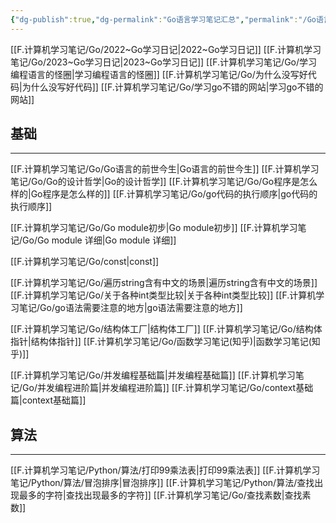 ```yaml
---
{"dg-publish":true,"dg-permalink":"Go语言学习笔记汇总","permalink":"/Go语言学习笔记汇总/","noteIcon":"","created":"","updated":""}
---
```



[[F.计算机学习笔记/Go/2022~Go学习日记\|2022~Go学习日记]]
[[F.计算机学习笔记/Go/2023~Go学习日记\|2023~Go学习日记]]
[[F.计算机学习笔记/Go/学习编程语言的怪圈\|学习编程语言的怪圈]]
[[F.计算机学习笔记/Go/为什么没写好代码\|为什么没写好代码]]
[[F.计算机学习笔记/Go/学习go不错的网站\|学习go不错的网站]]

## 基础
---
[[F.计算机学习笔记/Go/Go语言的前世今生\|Go语言的前世今生]]
[[F.计算机学习笔记/Go/Go的设计哲学\|Go的设计哲学]]
[[F.计算机学习笔记/Go/Go程序是怎么样的\|Go程序是怎么样的]]
[[F.计算机学习笔记/Go/go代码的执行顺序\|go代码的执行顺序]]

[[F.计算机学习笔记/Go/Go module初步\|Go module初步]]
[[F.计算机学习笔记/Go/Go module 详细\|Go module 详细]]

[[F.计算机学习笔记/Go/const\|const]]

[[F.计算机学习笔记/Go/遍历string含有中文的场景\|遍历string含有中文的场景]]
[[F.计算机学习笔记/Go/关于各种int类型比较\|关于各种int类型比较]]
[[F.计算机学习笔记/Go/go语法需要注意的地方\|go语法需要注意的地方]]

[[F.计算机学习笔记/Go/结构体工厂\|结构体工厂]]
[[F.计算机学习笔记/Go/结构体指针\|结构体指针]]
[[F.计算机学习笔记/Go/函数学习笔记(知乎)\|函数学习笔记(知乎)]]

[[F.计算机学习笔记/Go/并发编程基础篇\|并发编程基础篇]]
[[F.计算机学习笔记/Go/并发编程进阶篇\|并发编程进阶篇]]
[[F.计算机学习笔记/Go/context基础篇\|context基础篇]]


## 算法
----
[[F.计算机学习笔记/Python/算法/打印99乘法表\|打印99乘法表]]
[[F.计算机学习笔记/Python/算法/冒泡排序\|冒泡排序]]
[[F.计算机学习笔记/Python/算法/查找出现最多的字符\|查找出现最多的字符]]
[[F.计算机学习笔记/Go/查找素数\|查找素数]]

